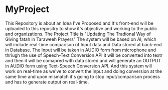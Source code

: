 # MyProject
This Repository is about an Idea I've Proposed and It's front-end will be uploaded to this repositry to show it's objective and working to the public and organizations.
The Project Title is "Updating The Tradional Way of Giving fatah in Taraweeh Prayers"
The system will be based on AI, which will include real-time comparison of Input data and Data stored at back-end in Database.
The Input will be taken in AUDIO form from microphone and thriugh the use of Speech-Text Conversion API it will be converted into textr and then it will be comapred with data stored and will generate an OUTPUT in AUDIO form using Text-Speech Conversion API. And this system will work on real-time as we've to convert the input and doing conversion at the same time and upon mismatch it's going to stop input/comparison process and has to generate output on real-time.
